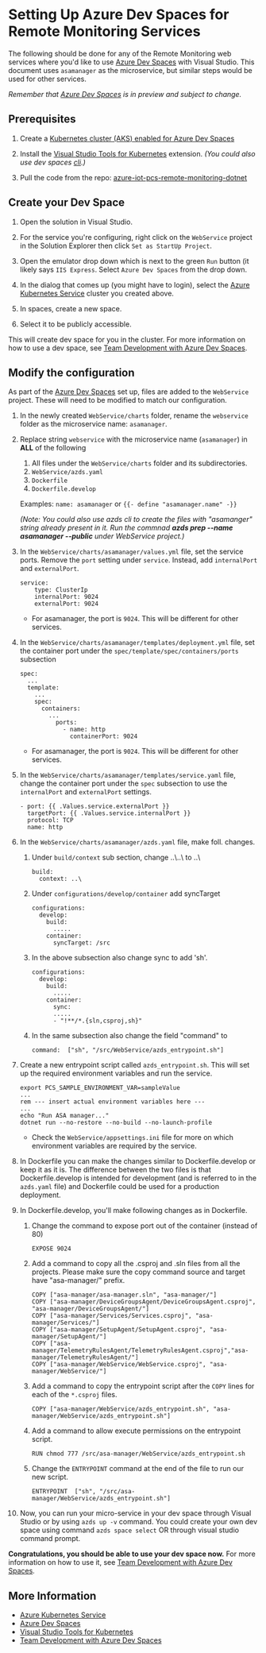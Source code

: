 Setting Up Azure Dev Spaces for Remote Monitoring Services
==========================================================

The following should be done for any of the Remote Monitoring web services where you'd like to use [Azure Dev Spaces][azds] with Visual Studio. This document uses `asamanager` as the microservice, but similar steps would be used for other services.

*Remember that [Azure Dev Spaces][azds] is in preview and subject to change.*

## Prerequisites

1. Create a [Kubernetes cluster (AKS) enabled for Azure Dev Spaces](https://docs.microsoft.com/en-us/azure/dev-spaces/get-started-netcore-visualstudio#create-a-kubernetes-cluster-enabled-for-azure-dev-spaces)


1. Install the [Visual Studio Tools for Kubernetes][azds-vs] extension. *(You could also use dev spaces [cli](https://docs.microsoft.com/en-us/azure/dev-spaces/get-started-netcore).)*

1. Pull the code from the repo: [azure-iot-pcs-remote-monitoring-dotnet](https://github.com/Azure/azure-iot-pcs-remote-monitoring-dotnet)


## Create your Dev Space

1. Open the solution in Visual Studio.

1. For the service you're configuring, right click on the `WebService` project in the Solution Explorer then click `Set as StartUp Project`.

1. Open the emulator drop down which is next to the green `Run` button (it likely says `IIS Express`. Select `Azure Dev Spaces` from the drop down.

1. In the dialog that comes up (you might have to login), select the [Azure Kubernetes Service][aks] cluster you created above.

1. In spaces, create a new space. 

1. Select it to be publicly accessible.

This will create dev space for you in the cluster. For more information on how to use a dev space, see [Team Development with Azure Dev Spaces][azds-team]. 


## Modify the configuration

As part of the [Azure Dev Spaces][azds] set up, files are added to the `WebService` project. These will need to be modified to match our configuration.

1. In the newly created `WebService/charts` folder, rename the `webservice` folder as the microservice name: `asamanager`.
    
1. Replace string `webservice` with the microservice name (`asamanager`) in **ALL** of the following
    1. All files under the `WebService/charts` folder and its subdirectories.
    1. `WebService/azds.yaml`
    1. `Dockerfile`
    1. `Dockerfile.develop`
    
    Examples:
        ```
        name: asamanager
        ```
        or 
        ```
        {{- define "asamanager.name" -}}
        ``` 
        
    *(Note: You could also use azds cli to create the files with "asamanger" string already present in it. Run the commnad **azds prep --name asamanager --public** under WebService project.)*

1. In the `WebService/charts/asamanager/values.yml` file, set the service ports. Remove the `port` setting under `service`. Instead, add `internalPort` and `externalPort`.
    ```
    service:
        type: ClusterIp
        internalPort: 9024
        externalPort: 9024
    ```
    - For asamanager, the port is `9024`. This will be different for other services.

1. In the `WebService/charts/asamanager/templates/deployment.yml` file, set the container port under the `spec/template/spec/containers/ports` subsection 
    ```
    spec:
      ...
      template:
        ...
        spec:
          containers:
            ...
              ports:
                - name: http
                  containerPort: 9024
    ```
    - For asamanager, the port is `9024`. This will be different for other services.

1. In the `WebService/charts/asamanager/templates/service.yaml` file, change the container port under the `spec` subsection to use the `internalPort` and `externalPort` settings.
    ```
    - port: {{ .Values.service.externalPort }}
      targetPort: {{ .Values.service.internalPort }}
      protocol: TCP
      name: http
    ```
    
1. In the `WebService/charts/asamanager/azds.yaml` file, make foll. changes.    
    1. Under `build/context` sub section, change ..\\..\ to ..\\
        ```
        build:
          context: ..\
        ```
    1. Under `configurations/develop/container` add syncTarget
        ```
        configurations:
          develop:
            build:
              .....
            container:
              syncTarget: /src
        ```
    1. In the above subsection also change sync to add 'sh'.
        ```
        configurations:
          develop:
            build:
              .....
            container:
              sync:
              .....
              - "!**/*.{sln,csproj,sh}"
        ```
    1. In the same subsection also change the field "command" to 
        ```
        command:  ["sh", "/src/WebService/azds_entrypoint.sh"]
        ```

1. Create a new entrypoint script called `azds_entrypoint.sh`. This will set up the required environment variables and run the service.
    ```
    export PCS_SAMPLE_ENVIRONMENT_VAR=sampleValue
    ...
    rem --- insert actual environment variables here ---
    ...
    echo "Run ASA manager..."
    dotnet run --no-restore --no-build --no-launch-profile
    ```
    - Check the `WebService/appsettings.ini` file for more on which environment variables are required by the service.

1.	In Dockerfile you can make the changes similar to Dockerfile.develop or keep it as it is. The difference between the two files is that Dockerfile.develop is intended for development (and is referred to in the `azds.yaml` file) and Dockerfile could be used for a production deployment.

1. In Dockerfile.develop, you'll make following changes as in Dockerfile. 
    1. Change the command to expose port out of the container (instead of 80)
        ```
        EXPOSE 9024
        ```
    1. Add a command to copy all the .csproj and .sln files from all the projects. Please make sure the copy command source and target have "asa-manager\/" prefix.
        ```
        COPY ["asa-manager/asa-manager.sln", "asa-manager/"]
        COPY ["asa-manager/DeviceGroupsAgent/DeviceGroupsAgent.csproj", "asa-manager/DeviceGroupsAgent/"]
        COPY ["asa-manager/Services/Services.csproj", "asa-manager/Services/"]
        COPY ["asa-manager/SetupAgent/SetupAgent.csproj", "asa-manager/SetupAgent/"]
        COPY ["asa-manager/TelemetryRulesAgent/TelemetryRulesAgent.csproj","asa-manager/TelemetryRulesAgent/"]
        COPY ["asa-manager/WebService/WebService.csproj", "asa-manager/WebService/"]
        ```
    1. Add a command to copy the entrypoint script after the `COPY` lines for each of the `*.csproj` files.
        ```
        COPY ["asa-manager/WebService/azds_entrypoint.sh", "asa-manager/WebService/azds_entrypoint.sh"]
        ```
    1. Add a command to allow execute permissions on the entrypoint script.
        ```
        RUN chmod 777 /src/asa-manager/WebService/azds_entrypoint.sh
        ```
    1. Change the `ENTRYPOINT` command at the end of the file to run our new script.
        ```
        ENTRYPOINT  ["sh", "/src/asa-manager/WebService/azds_entrypoint.sh"]
        ```
1. Now, you can run your micro-service in your dev space through Visual Studio or by using `azds up -v` command. You could create your own dev space using command `azds space select` OR through visual studio command prompt. 

**Congratulations, you should be able to use your dev space now.**
For more information on how to use it, see [Team Development with Azure Dev Spaces][azds-team]. 


## More Information
- [Azure Kubernetes Service][aks]
- [Azure Dev Spaces][azds]
- [Visual Studio Tools for Kubernetes][azds-vs]
- [Team Development with Azure Dev Spaces][azds-team]



[aks]: https://azure.microsoft.com/en-us/services/kubernetes-service
[azds]: https://docs.microsoft.com/en-us/azure/dev-spaces/azure-dev-spaces
[azds-vs]: https://aka.ms/get-azds-visualstudio
[azds-team]: https://docs.microsoft.com/en-us/azure/dev-spaces/team-development-netcore-visualstudio
